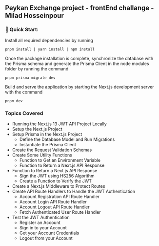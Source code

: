 ## Peykan Exchange project - frontEnd challange - Milad Hosseinpour

### 🚀 Quick Start:

Install all required dependencies by running

```
pnpm install | yarn install | npm install
```

Once the package installation is complete, synchronize the database with the Prisma schema and generate the Prisma Client in the node modules folder by running the command

```
pnpm prisma migrate dev
```

Build and serve the application by starting the Next.js development server with the command

```
pnpm dev
```

### Topics Covered

- Running the Next.js 13 JWT API Project Locally
- Setup the Next.js Project
- Setup Prisma in the Next.js Project
  - Define the Database Model and Run Migrations
  - Instantiate the Prisma Client
- Create the Request Validation Schemas
- Create Some Utility Functions
  - Function to Get an Environment Variable
  - Function to Return a Next.js API Response
- Function to Return a Next.js API Response
  - Sign the JWT using HS256 Algorithm
  - Create a Function to Verify the JWT
- Create a Next.js Middleware to Protect Routes
- Create API Route Handlers to Handle the JWT Authentication
  - Account Registration API Route Handler
  - Account Login API Route Handler
  - Account Logout API Route Handler
  - Fetch Authenticated User Route Handler
- Test the JWT Authentication
  - Register an Account
  - Sign in to your Account
  - Get your Account Credentials
  - Logout from your Account

